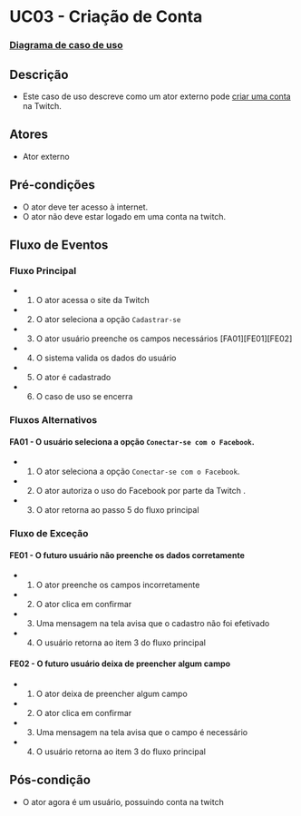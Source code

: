 # UC03 - Criação de Conta

### [Diagrama de caso de uso](Diagrama-criar-conta)

## Descrição
* Este caso de uso descreve como um ator externo pode [criar uma conta](Criar-Conta) na Twitch.

## Atores
* Ator externo

## Pré-condições
* O ator deve ter acesso à internet.
* O ator não deve estar logado em uma conta na twitch.

## Fluxo de Eventos
### Fluxo Principal
* 1. O ator acessa o site da Twitch 
* 2. O ator seleciona a opção ```Cadastrar-se```
* 3. O ator usuário preenche os campos necessários [FA01][FE01][FE02]
* 4. O sistema valida os dados do usuário
* 5. O ator é cadastrado
* 6. O caso de uso se encerra

### Fluxos Alternativos
#### FA01 - O usuário seleciona a opção ```Conectar-se com o Facebook```.
* 1. O ator seleciona a opção ```Conectar-se com o Facebook```. 
* 2. O ator autoriza o uso do Facebook por parte da Twitch .
* 3. O ator retorna ao passo 5 do fluxo principal

### Fluxo de Exceção
#### FE01 - O futuro usuário não preenche os dados corretamente
* 1. O ator preenche os campos incorretamente
* 2. O ator clica em confirmar
* 3. Uma mensagem na tela avisa que o cadastro não foi efetivado
* 4. O usuário retorna ao item 3 do fluxo principal

#### FE02 - O futuro usuário deixa de preencher algum campo
* 1. O ator deixa de preencher algum campo
* 2. O ator clica em confirmar
* 3. Uma mensagem na tela avisa que o campo é necessário
* 4. O usuário retorna ao item 3 do fluxo principal

## Pós-condição
* O ator agora é um usuário, possuindo conta na twitch